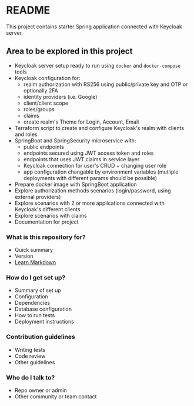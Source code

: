 # README #

This project contains starter Spring application connected with Keycloak server.

## Area to be explored in this project ##
* Keycloak server setup ready to run using `docker` and `docker-compose` tools
* Keycloak configuration for:
	* realm authorization with RS256 using public/private key and OTP or optionally 2FA
	* identity providers (i.e. Google)
	* client/client scope
	* roles/groups
	* claims
	* create realm's Theme for Login, Account, Email
* Terraform script to create and configure Keycloak's realm with clients and roles
* SpringBoot and SpringSecurity microservice with:
	* public endpoints
	* endpoints secured using JWT access token and roles
	* endpoints that uses JWT claims in service layer
	* Keycloak connection for user's CRUD + changing user role
	* app configuration changable by environment variables (mutliple deployments with different params should be possible)
* Prepare docker image with SpringBoot application
* Explore authorization methods scenarios (login/password, using external providers)
* Explore scenarios with 2 or more applications connected with Keycloak's different clients
* Explore scenarios with claims
* Documentation for project

### What is this repository for? ###

* Quick summary
* Version
* [Learn Markdown](https://bitbucket.org/tutorials/markdowndemo)

### How do I get set up? ###

* Summary of set up
* Configuration
* Dependencies
* Database configuration
* How to run tests
* Deployment instructions

### Contribution guidelines ###

* Writing tests
* Code review
* Other guidelines

### Who do I talk to? ###

* Repo owner or admin
* Other community or team contact
